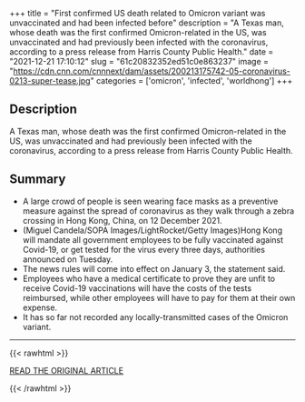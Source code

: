 +++
title = "First confirmed US death related to Omicron variant was unvaccinated and had been infected before"
description = "A Texas man, whose death was the first confirmed Omicron-related in the US, was unvaccinated and had previously been infected with the coronavirus, according to a press release from Harris County Public Health."
date = "2021-12-21 17:10:12"
slug = "61c20832352ed51c0e863237"
image = "https://cdn.cnn.com/cnnnext/dam/assets/200213175742-05-coronavirus-0213-super-tease.jpg"
categories = ['omicron', 'infected', 'worldhong']
+++

## Description

A Texas man, whose death was the first confirmed Omicron-related in the US, was unvaccinated and had previously been infected with the coronavirus, according to a press release from Harris County Public Health.

## Summary

- A large crowd of people is seen wearing face masks as a preventive measure against the spread of coronavirus as they walk through a zebra crossing in Hong Kong, China, on 12 December 2021.
- (Miguel Candela/SOPA Images/LightRocket/Getty Images)Hong Kong will mandate all government employees to be fully vaccinated against Covid-19, or get tested for the virus every three days, authorities announced on Tuesday.
- The news rules will come into effect on January 3, the statement said.
- Employees who have a medical certificate to prove they are unfit to receive Covid-19 vaccinations will have the costs of the tests reimbursed, while other employees will have to pay for them at their own expense.
- It has so far not recorded any locally-transmitted cases of the Omicron variant.

---

{{< rawhtml >}}
  <p class="article-category">
    <a target="_blank" href="https://www.cnn.com/world/live-news/omicron-variant-coronavirus-news-12-21-21-intl/h_4b2c2a65d6e94951dc987c52a4dd27f0">READ THE ORIGINAL ARTICLE</a>
  </p>
{{< /rawhtml >}}